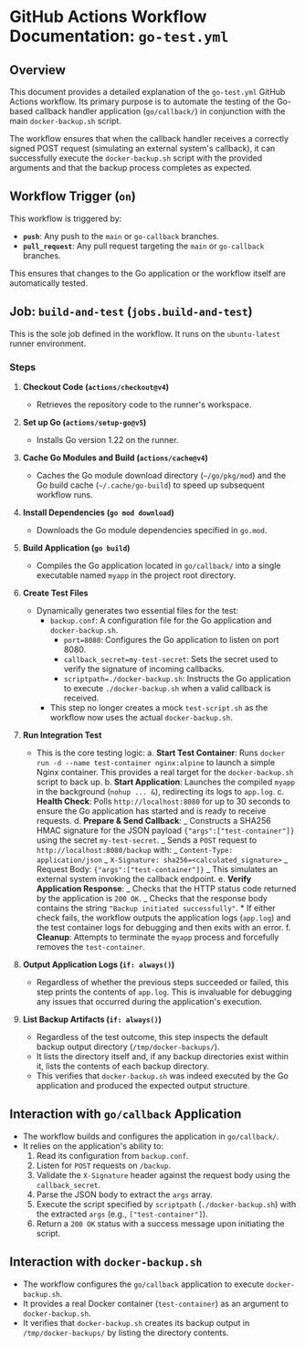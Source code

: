 # GitHub Actions Workflow Documentation: `go-test.yml`

## Overview

This document provides a detailed explanation of the `go-test.yml` GitHub Actions workflow. Its primary purpose is to automate the testing of the Go-based callback handler application (`go/callback/`) in conjunction with the main `docker-backup.sh` script.

The workflow ensures that when the callback handler receives a correctly signed POST request (simulating an external system's callback), it can successfully execute the `docker-backup.sh` script with the provided arguments and that the backup process completes as expected.

## Workflow Trigger (`on`)

This workflow is triggered by:

- **`push`**: Any push to the `main` or `go-callback` branches.
- **`pull_request`**: Any pull request targeting the `main` or `go-callback` branches.

This ensures that changes to the Go application or the workflow itself are automatically tested.

## Job: `build-and-test` (`jobs.build-and-test`)

This is the sole job defined in the workflow. It runs on the `ubuntu-latest` runner environment.

### Steps

1.  **Checkout Code (`actions/checkout@v4`)**

    - Retrieves the repository code to the runner's workspace.

2.  **Set up Go (`actions/setup-go@v5`)**

    - Installs Go version 1.22 on the runner.

3.  **Cache Go Modules and Build (`actions/cache@v4`)**

    - Caches the Go module download directory (`~/go/pkg/mod`) and the Go build cache (`~/.cache/go-build`) to speed up subsequent workflow runs.

4.  **Install Dependencies (`go mod download`)**

    - Downloads the Go module dependencies specified in `go.mod`.

5.  **Build Application (`go build`)**

    - Compiles the Go application located in `go/callback/` into a single executable named `myapp` in the project root directory.

6.  **Create Test Files**

    - Dynamically generates two essential files for the test:
      - `backup.conf`: A configuration file for the Go application and `docker-backup.sh`.
        - `port=8080`: Configures the Go application to listen on port 8080.
        - `callback_secret=my-test-secret`: Sets the secret used to verify the signature of incoming callbacks.
        - `scriptpath=./docker-backup.sh`: Instructs the Go application to execute `./docker-backup.sh` when a valid callback is received.
      - This step no longer creates a mock `test-script.sh` as the workflow now uses the actual `docker-backup.sh`.

7.  **Run Integration Test**

    - This is the core testing logic:
      a. **Start Test Container**: Runs `docker run -d --name test-container nginx:alpine` to launch a simple Nginx container. This provides a real target for the `docker-backup.sh` script to back up.
      b. **Start Application**: Launches the compiled `myapp` in the background (`nohup ... &`), redirecting its logs to `app.log`.
      c. **Health Check**: Polls `http://localhost:8080` for up to 30 seconds to ensure the Go application has started and is ready to receive requests.
      d. **Prepare & Send Callback**:
      _ Constructs a SHA256 HMAC signature for the JSON payload `{"args":["test-container"]}` using the secret `my-test-secret`.
      _ Sends a `POST` request to `http://localhost:8080/backup` with:
      _ `Content-Type: application/json`
      _ `X-Signature: sha256=<calculated_signature>`
      _ Request Body: `{"args":["test-container"]}`
      _ This simulates an external system invoking the callback endpoint.
      e. **Verify Application Response**:
      _ Checks that the HTTP status code returned by the application is `200 OK`.
      _ Checks that the response body contains the string `"Backup initiated successfully"`. \* If either check fails, the workflow outputs the application logs (`app.log`) and the test container logs for debugging and then exits with an error.
      f. **Cleanup**: Attempts to terminate the `myapp` process and forcefully removes the `test-container`.

8.  **Output Application Logs (`if: always()`)**

    - Regardless of whether the previous steps succeeded or failed, this step prints the contents of `app.log`. This is invaluable for debugging any issues that occurred during the application's execution.

9.  **List Backup Artifacts (`if: always()`)**
    - Regardless of the test outcome, this step inspects the default backup output directory (`/tmp/docker-backups/`).
    - It lists the directory itself and, if any backup directories exist within it, lists the contents of each backup directory.
    - This verifies that `docker-backup.sh` was indeed executed by the Go application and produced the expected output structure.

## Interaction with `go/callback` Application

- The workflow builds and configures the application in `go/callback/`.
- It relies on the application's ability to:
  1.  Read its configuration from `backup.conf`.
  2.  Listen for `POST` requests on `/backup`.
  3.  Validate the `X-Signature` header against the request body using the `callback_secret`.
  4.  Parse the JSON body to extract the `args` array.
  5.  Execute the script specified by `scriptpath` (`./docker-backup.sh`) with the extracted `args` (e.g., `["test-container"]`).
  6.  Return a `200 OK` status with a success message upon initiating the script.

## Interaction with `docker-backup.sh`

- The workflow configures the `go/callback` application to execute `docker-backup.sh`.
- It provides a real Docker container (`test-container`) as an argument to `docker-backup.sh`.
- It verifies that `docker-backup.sh` creates its backup output in `/tmp/docker-backups/` by listing the directory contents.
